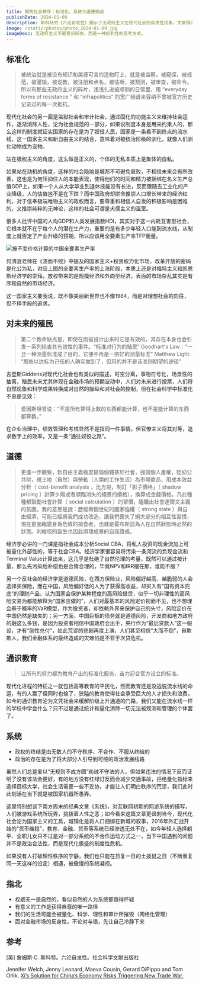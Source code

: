 ```yaml
---
title: 解构社会秩序：标准化、系统与道德挑战
publishDate: 2024-01-09
description: 斯科特的《六论自发性》揭示了无政府主义在现代社会的自发性现象。文章探讨标准化、殖民、道德、教育等议题，揭示社会秩序的自我解构。
image: /static/photos/photo_2024-01-09.jpg
imageDesc: 无政府主义不是意识形态，而是一种批判性的思考方式。
---
```


## 标准化

> 被统治就是被没有知识和美德可言的造物盯上，就是被监察，被窥探，被规范，被灌输，被说教，被注册和点名，被估断，被预测，被审查，被命令。 所以有那些无政府主义的碎片，浅浅扎进被顺驯的日常里，用 “everyday forms of resistance ” 和 “infrapolitics” 的宽广频谱来容纳不曾被官方历史记录过的每一次抵抗。

现代化社会的另一面是监狱社会和审计社会，通过固化的功能主义来维持社会运作，逐渐消除人性，沦为社会规范的一部分，如果说制度本身是用来约束人的，那么这样的制度就证实国家的存在是为了奴役人民，国家是一条看不到终点的流水线，这一国家主义和新自由主义的结合，意味着对被统治阶级的驯化，就像人们驯化动物成为宠物。

站在极权主义的角度，这么做是正义的，个体的无私本质上是集体的自私。

如果站在动机的角度，这样的社会隐喻是城邦不可避免衰败，不相信未来会有所改善，这也是为何压抑住人的本能表现，使得他们的时间和精力被捆绑在名义生产总值GDP上，如果一个人从大学毕业到退休技能没有长进，反而跟随去工业化的产业降级，人的估值岂不是在下跌？而中国政府却拼命推崇人口增长带来的经济红利，对于信奉极端唯物主义的政权而言，要尊重和相信人自发的积极影响是困难的，又推崇纯粹的无神论，这样的社会可谓是犬儒主义的温室。

很多人批评中国的人均GDP和人类发展指数HDI，其实对于这一内耗互害型社会，它根本就不在乎每个人的潜在生产力，重要的是有多少年轻人口能到流水线，从制度上就否定了产业升级的预期，所以应该用全要素生产率TFP衡量。

![按不变价格计算的中国全要素生产率](/static/images/fredgraph_TFP_China.png)

何清涟老师在《溃而不败》中提及的国家主义+权贵权力化市场，改革开放的密码是化公为私，对应上图的全要素生产率的上涨阶段，本质上还是对福特主义和凯恩斯经济学的崇拜，放权带来的是规模经济和外向型经济，表面的市场杂乱其实是有序和自然的市场经济。

这一国家主义要我说，既不像美丽新世界也不像1984，而是对理想社会的向往，但不择手段的追求。

## 对未来的殖民

> 第二个致命缺点是，即使在刚被设计出来时它是有效的，其存在本身也会引发一系列损害其有效性的事件。“标准对行为的殖民” Goodhart's Law：“一旦一种测量标准成了目的，它便不再是一宗好的测量标准” Matthew Light: “那些以达标为己任的人确实做到了，但用的并不是该准则期望的途径”

吉登斯Giddens对现代化社会也有类似的描述，时空分离，事物符号化，场景性的抽离，殖民未来尤其体现在金融市场的预期波动中，人们对未来进行投票，人们将自然现象和科学成果转换成对自然的操纵和对社会的控制，但在社会科学中标准化不总是见效：

> 爱因斯坦曾说：“不是所有算得上数的东西都能计算，也不是能计算的东西都算数。”

在企业治理中，绩效管理和考核显然不是指同一件事情，但官僚主义将其对等，追求数字上的效率，又是一条“通往奴役之路”。

## 道德

> 更進一步觀察，新自由主義極度提倡個體甚於社會，強調個人產權，貶抑公共財，視土地（自然）與勞動（人類的工作生活）為市場商品，用成本效益分析（ cost-benefit analysis ，比方說，制訂「影子價格」〔 shadow pricing 〕計算夕陽或者瀕臨消失的絕景的價格），換算成金錢價格。凡此種種都鼓勵社會計算（ social calculation ）的習慣，醞釀出社會達爾文主義的氛圍。我的意思是說：歷經兩個世紀的國家強權（ strong state ）與自由經濟，可能已經將我們成功改造，讓我們喪失了絕大部分的相互性習慣，現在更面臨變身為危險的掠食者，也就是霍布斯認為人在自然狀態時必然的狀態。利維坦的誕生也因此順理成章的自我證成。

经济学必讲的一门课是指社会成本分析Social CBA，将私人投资的现金流加上可被量化外部性的，等于社会CBA。经济学家很容易将污染一条河流的负现金流和Terminal Value计算出来，这几乎是杜绝了自然伦理的考量，既然可以通过被计量，那么先污染后补偿也是合情合理的，毕竟NPV和IRR摆在那，谁能不服？

另一个反社会的经济学是道德风险，在西方保险业，风险偏好越高、越脆弱的人会选择买保险，而在中国，风险偏好低的人为了获得高收益，却买入有“国有资本兜底”的理财产品，认为国家会保护某种程度的高风险借贷，似乎一切非理性的高风险交易为都能解释为“国家应做的”，人们对最基本的风险定价视而不见，也不想理会基于概率的VaR模型，作为投资者，却依赖外界来保护自己的头寸，风险定价在中国仍然是缺失的；另一方面，中国巨额的债务就是道德风险，开发商和地方政府的融这么多钱，是因为投资者相信中国政府会出手，央行作为“最后贷款人”这一假设，才有“刚性兑付”，如此荒谬的悲剧再度上演，人们甚至相信“大而不倒”，自欺欺人，我们金融体系的最终造成的灾难怕是不亚于次贷危机。

## 通识教育

> 让所有的努力都为教育产出的标准化服务，奋力迎合官方设立的标准。

现代化进程的特征之一就包括高等教育的平民化，然而教育还是没逃脱流水线的命运，有的人赢了但同时也输了，狭隘的教育使得社会承受巨大的人才损失和浪费，如今的通识教育沦为文凭社会来缓解阶级上升通道的门路，我们又能在流水线一样的学校中学会什么？只不过是通过统计和量化消除一切无法被观测和管理的个体罢了。

## 系统

- 政权的终结是由无数人的不守秩序、不合作、不服从终结的
- 政治的存在是为了将大部分人引导到可控的政治发展线路

虽然人们总是爱以“无规则不成方圆”劝诫不守法的人，但如果违法的情况下反而证明了没有该法会更好，有的地方没有红绿灯反而会减少交通事故，拒绝量化指标来选择目标大学，社会生活需要一些不妥协，才能让人们明白秩序的荒谬，我们此时此刻活在当下就是被国家机器所愚弄。

这里特别想谈下南方周末的经典文章《系统》，对互联网初期的网游系统的描写，人们被游戏系统所玩弄，挑拨着人性之恶；如今看来这篇文章更讽刺当今，现代化社会沦为国家主义的工具，城镇化是将人口捆绑在新城的叙事，2016年外汇战开始的“货币维稳”，教育、金融、货币等系统已经渗透无处不在，如今年轻人选择躺平、全职儿女只不过是对一部分系统的不合作运动方式之一，当下中国遇到的问题并不是政治合法性，而是现代化极盛的制度性危机。

如果没有人打破理性秩序的宁静，我们也只能在日复一日的土拨鼠之日（不断重复同一天这样的设定）相遇，被傲慢的系统凝视。

## 指北

- 权威无一是自然的，看似自然的人为系统都值得怀疑
- 有意义的工作是获得自尊的唯一路径
- 我们的生活可能会被量化、科学、理性和审计所摧毁（网格化管理）
- 面对金融市场的反身性，不论对与错，先让自己冷静下来

## 参考

[美] 詹姆斯·C. 斯科特。六论自发性。社会科学文献出版社

Jennifer Welch, Jenny Leonard, Maeva Cousin, Gerard DiPippo and Tom Orlik. [Xi’s Solution for China’s Economy Risks Triggering New Trade War.](https://www.bloomberg.com/opinion/features/2024-01-07/the-10-world-offers-a-sliver-of-hope-for-2024?srnd=premium-asia)